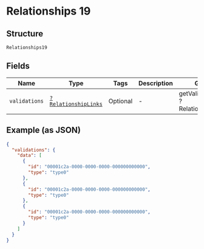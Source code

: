 
# Relationships 19

## Structure

`Relationships19`

## Fields

| Name | Type | Tags | Description | Getter | Setter |
|  --- | --- | --- | --- | --- | --- |
| `validations` | [`?RelationshipLinks`](../../doc/models/relationship-links.md) | Optional | - | getValidations(): ?RelationshipLinks | setValidations(?RelationshipLinks validations): void |

## Example (as JSON)

```json
{
  "validations": {
    "data": [
      {
        "id": "00001c2a-0000-0000-0000-000000000000",
        "type": "type0"
      },
      {
        "id": "00001c2a-0000-0000-0000-000000000000",
        "type": "type0"
      },
      {
        "id": "00001c2a-0000-0000-0000-000000000000",
        "type": "type0"
      }
    ]
  }
}
```

